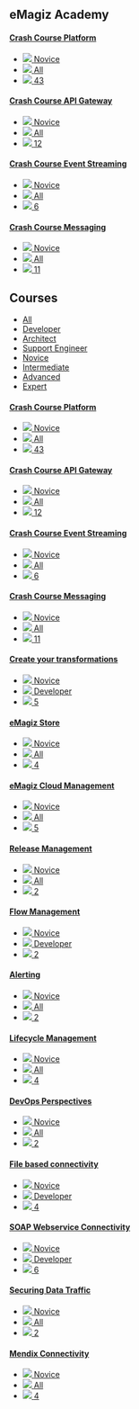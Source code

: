 <div class="ez-academy">
	<div class="ez-academy__body">
		<main class="master">
	<h2 class="title">eMagiz Academy</h2>
	<div class="card-container">
		<a href="../../docs/microlearning/crashcourse-platform-index" class="card card--featured">
			<div class="card__body" style="background: url(../../img/microlearning/academy_index/platform_crashcourse.svg) center no-repeat; background-size: 10%;">
				<h4 class="title">Crash Course Platform</h4>
			</div>
			<ul class="card__footer">
				<li class="card__footer-item">
					<img class="card__footer-icon card__footer-icon--level" src="../../img/microlearning/academy_index/icon-level24.svg"/>
					<label for="" class="card__footer-label">Novice</label>
				</li>
				<li class="card__footer-item">
					<img class="card__footer-icon card__footer-icon--roles" src="../../img/microlearning/academy_index/icon-roles24.svg"/>
					<label for="" class="card__footer-label">All</label>
				</li>
				<li class="card__footer-item">
					<img class="card__footer-icon card__footer-icon--lessons" src="../../img/microlearning/academy_index/icon-lessons24.svg"/>
					<label for="" class="card__footer-label">43</label>
				</li>
			</ul>
		</a>
		<a href="../../docs/microlearning/crashcourse-api-gateway-index" class="card">
			<div class="card__body" style="background: url(../../img/microlearning/academy_index/api-gateway_crashcourse.svg) center no-repeat; background-size: 15%; ">
				<h4 class="title">Crash Course API Gateway</h4>
			</div>
			<ul class="card__footer">
				<li class="card__footer-item">
					<img class="card__footer-icon card__footer-icon--level" src="../../img/microlearning/academy_index/icon-level24.svg"/>
					<label for="" class="card__footer-label">Novice</label>
				</li>
				<li class="card__footer-item">
					<img class="card__footer-icon card__footer-icon--roles" src="../../img/microlearning/academy_index/icon-roles24.svg"/>
					<label for="" class="card__footer-label">All</label>
				</li>
				<li class="card__footer-item">
					<img class="card__footer-icon card__footer-icon--lessons" src="../../img/microlearning/academy_index/icon-lessons24.svg"/>
					<label for="" class="card__footer-label">12</label>
				</li>
			</ul>
		</a>
		<a href="../../docs/microlearning/crashcourse-event-streaming-index" class="card">
			<div class="card__body" style="background: url(../../img/microlearning/academy_index/eventstreaming_crashcourse.svg) center no-repeat; background-size: 20%;">
				<h4 class="title">Crash Course Event Streaming</h4>
			</div>
			<ul class="card__footer">
				<li class="card__footer-item">
					<img class="card__footer-icon card__footer-icon--level" src="../../img/microlearning/academy_index/icon-level24.svg"/>
					<label for="" class="card__footer-label">Novice</label>
				</li>
				<li class="card__footer-item">
					<img class="card__footer-icon card__footer-icon--roles" src="../../img/microlearning/academy_index/icon-roles24.svg"/>
					<label for="" class="card__footer-label">All</label>
				</li>
				<li class="card__footer-item">
					<img class="card__footer-icon card__footer-icon--lessons" src="../../img/microlearning/academy_index/icon-lessons24.svg"/>
					<label for="" class="card__footer-label">6</label>
				</li>
			</ul>
		</a>
		<a href="../../docs/microlearning/crashcourse-messaging-index" class="card">
			<div class="card__body" style="background: url(../../img/microlearning/academy_index/messaging_crashcourse.svg) center no-repeat; background-size: 20%;">
				<h4 class="title">Crash Course Messaging</h4>
			</div>
			<ul class="card__footer">
				<li class="card__footer-item">
					<img class="card__footer-icon card__footer-icon--level" src="../../img/microlearning/academy_index/icon-level24.svg"/>
					<label for="" class="card__footer-label">Novice</label>
				</li>
				<li class="card__footer-item">
					<img class="card__footer-icon card__footer-icon--roles" src="../../img/microlearning/academy_index/icon-roles24.svg"/>
					<label for="" class="card__footer-label">All</label>
				</li>
				<li class="card__footer-item">
					<img class="card__footer-icon card__footer-icon--lessons" src="../../img/microlearning/academy_index/icon-lessons24.svg"/>
					<label for="" class="card__footer-label">11</label>
				</li>
			</ul>
		</a>
	</div>
	<h2 class="title">Courses</h2>
	<ul class="tabs">
		<li class="tabs__item"><a href="../../docs/microlearning/index_academy_all" class="tabs__link">All</a></li>
		<li class="tabs__item"><a href="../../docs/microlearning/index_academy_developer" class="tabs__link">Developer</a></li>
		<li class="tabs__item"><a href="../../docs/microlearning/index_academy_architect" class="tabs__link">Architect</a></li>
		<li class="tabs__item"><a href="../../docs/microlearning/index_academy_support_engineer" class="tabs__link">Support Engineer</a></li>
		<li class="tabs__item--active"><a href="../../docs/microlearning/index_academy_novice" class="tabs__link">Novice</a></li>
		<li class="tabs__item"><a href="../../docs/microlearning/index_academy_intermediate" class="tabs__link">Intermediate</a></li>
		<li class="tabs__item"><a href="../../docs/microlearning/index_academy_advanced" class="tabs__link">Advanced</a></li>
		<li class="tabs__item"><a href="../../docs/microlearning/index_academy_expert" class="tabs__link">Expert</a></li>
	</ul>
	<div class="card-container">
		<a href="../../docs/microlearning/crashcourse-platform-index" class="card">
			<div class="card__body" style="background: url(../../img/microlearning/academy_index/platform_crashcourse.svg) center no-repeat; background-size: 17%;">
				<h4 class="title">Crash Course Platform</h4>
			</div>
			<ul class="card__footer">
				<li class="card__footer-item">
					<img class="card__footer-icon card__footer-icon--level" src="../../img/microlearning/academy_index/icon-level24.svg"/>
					<label for="" class="card__footer-label">Novice</label>
				</li>
				<li class="card__footer-item">
					<img class="card__footer-icon card__footer-icon--roles" src="../../img/microlearning/academy_index/icon-roles24.svg"/>
					<label for="" class="card__footer-label">All</label>
				</li>
				<li class="card__footer-item">
					<img class="card__footer-icon card__footer-icon--lessons" src="../../img/microlearning/academy_index/icon-lessons24.svg"/>
					<label for="" class="card__footer-label">43</label>
				</li>
			</ul>
		</a>
		<a href="../../docs/microlearning/crashcourse-api-gateway-index" class="card">
			<div class="card__body" style="background: url(../../img/microlearning/academy_index/api-gateway_crashcourse.svg) center no-repeat; background-size: 15%; ">
				<h4 class="title">Crash Course API Gateway</h4>
			</div>
			<ul class="card__footer">
				<li class="card__footer-item">
					<img class="card__footer-icon card__footer-icon--level" src="../../img/microlearning/academy_index/icon-level24.svg"/>
					<label for="" class="card__footer-label">Novice</label>
				</li>
				<li class="card__footer-item">
					<img class="card__footer-icon card__footer-icon--roles" src="../../img/microlearning/academy_index/icon-roles24.svg"/>
					<label for="" class="card__footer-label">All</label>
				</li>
				<li class="card__footer-item">
					<img class="card__footer-icon card__footer-icon--lessons" src="../../img/microlearning/academy_index/icon-lessons24.svg"/>
					<label for="" class="card__footer-label">12</label>
				</li>
			</ul>
		</a>
		<a href="../../docs/microlearning/crashcourse-event-streaming-index" class="card">
			<div class="card__body" style="background: url(../../img/microlearning/academy_index/eventstreaming_crashcourse.svg) center no-repeat; background-size: 20%;">
				<h4 class="title">Crash Course Event Streaming</h4>
			</div>
			<ul class="card__footer">
				<li class="card__footer-item">
					<img class="card__footer-icon card__footer-icon--level" src="../../img/microlearning/academy_index/icon-level24.svg"/>
					<label for="" class="card__footer-label">Novice</label>
				</li>
				<li class="card__footer-item">
					<img class="card__footer-icon card__footer-icon--roles" src="../../img/microlearning/academy_index/icon-roles24.svg"/>
					<label for="" class="card__footer-label">All</label>
				</li>
				<li class="card__footer-item">
					<img class="card__footer-icon card__footer-icon--lessons" src="../../img/microlearning/academy_index/icon-lessons24.svg"/>
					<label for="" class="card__footer-label">6</label>
				</li>
			</ul>
		</a>
		<a href="../../docs/microlearning/crashcourse-messaging-index" class="card">
			<div class="card__body" style="background: url(../../img/microlearning/academy_index/messaging_crashcourse.svg) center no-repeat; background-size: 20%;">
				<h4 class="title">Crash Course Messaging</h4>
			</div>
			<ul class="card__footer">
				<li class="card__footer-item">
					<img class="card__footer-icon card__footer-icon--level" src="../../img/microlearning/academy_index/icon-level24.svg"/>
					<label for="" class="card__footer-label">Novice</label>
				</li>
				<li class="card__footer-item">
					<img class="card__footer-icon card__footer-icon--roles" src="../../img/microlearning/academy_index/icon-roles24.svg"/>
					<label for="" class="card__footer-label">All</label>
				</li>
				<li class="card__footer-item">
					<img class="card__footer-icon card__footer-icon--lessons" src="../../img/microlearning/academy_index/icon-lessons24.svg"/>
					<label for="" class="card__footer-label">11</label>
				</li>
			</ul>
		</a>
		<a href="../../docs/microlearning/novice-create-your-transformations-index" class="card">
			<div class="card__body" style="background: url(../../img/microlearning/academy_index/TransformationModules.svg) center no-repeat; background-size: 20%;">
				<h4 class="title">Create your transformations</h4>
			</div>
			<ul class="card__footer">
				<li class="card__footer-item">
					<img class="card__footer-icon card__footer-icon--level" src="../../img/microlearning/academy_index/icon-level24.svg"/>
					<label for="" class="card__footer-label">Novice</label>
				</li>
				<li class="card__footer-item">
					<img class="card__footer-icon card__footer-icon--roles" src="../../img/microlearning/academy_index/icon-roles24.svg"/>
					<label for="" class="card__footer-label">Developer</label>
				</li>
				<li class="card__footer-item">
					<img class="card__footer-icon card__footer-icon--lessons" src="../../img/microlearning/academy_index/icon-lessons24.svg"/>
					<label for="" class="card__footer-label">5</label>
				</li>
			</ul>
		</a>
		<a href="../../docs/microlearning/novice-emagiz-store-index" class="card">
			<div class="card__body" style="background: url(../../img/microlearning/academy_index/store.svg) center no-repeat; background-size: 20%;">
				<h4 class="title">eMagiz Store</h4>
			</div>
			<ul class="card__footer">
				<li class="card__footer-item">
					<img class="card__footer-icon card__footer-icon--level" src="../../img/microlearning/academy_index/icon-level24.svg"/>
					<label for="" class="card__footer-label">Novice</label>
				</li>
				<li class="card__footer-item">
					<img class="card__footer-icon card__footer-icon--roles" src="../../img/microlearning/academy_index/icon-roles24.svg"/>
					<label for="" class="card__footer-label">All</label>
				</li>
				<li class="card__footer-item">
					<img class="card__footer-icon card__footer-icon--lessons" src="../../img/microlearning/academy_index/icon-lessons24.svg"/>
					<label for="" class="card__footer-label">4</label>
				</li>
			</ul>
		</a>
		<a href="../../docs/microlearning/novice-emagiz-cloud-management-index" class="card">
			<div class="card__body" style="background: url(../../img/microlearning/academy_index/TransformationModules.svg) center no-repeat; background-size: 20%;">
				<h4 class="title">eMagiz Cloud Management</h4>
			</div>
			<ul class="card__footer">
				<li class="card__footer-item">
					<img class="card__footer-icon card__footer-icon--level" src="../../img/microlearning/academy_index/icon-level24.svg"/>
					<label for="" class="card__footer-label">Novice</label>
				</li>
				<li class="card__footer-item">
					<img class="card__footer-icon card__footer-icon--roles" src="../../img/microlearning/academy_index/icon-roles24.svg"/>
					<label for="" class="card__footer-label">All</label>
				</li>
				<li class="card__footer-item">
					<img class="card__footer-icon card__footer-icon--lessons" src="../../img/microlearning/academy_index/icon-lessons24.svg"/>
					<label for="" class="card__footer-label">5</label>
				</li>
			</ul>
		</a>
		<a href="../../docs/microlearning/novice-release-management-index" class="card">
			<div class="card__body" style="background: url(../../img/microlearning/academy_index/Lifecyclemanagement.svg) center no-repeat; background-size: 20%;">
				<h4 class="title">Release Management</h4>
			</div>
			<ul class="card__footer">
				<li class="card__footer-item">
					<img class="card__footer-icon card__footer-icon--level" src="../../img/microlearning/academy_index/icon-level24.svg"/>
					<label for="" class="card__footer-label">Novice</label>
				</li>
				<li class="card__footer-item">
					<img class="card__footer-icon card__footer-icon--roles" src="../../img/microlearning/academy_index/icon-roles24.svg"/>
					<label for="" class="card__footer-label">All</label>
				</li>
				<li class="card__footer-item">
					<img class="card__footer-icon card__footer-icon--lessons" src="../../img/microlearning/academy_index/icon-lessons24.svg"/>
					<label for="" class="card__footer-label">2</label>
				</li>
			</ul>
		</a>
		<a href="../../docs/microlearning/novice-flow-management-index" class="card">
			<div class="card__body" style="background: url(../../img/microlearning/academy_index/Lifecyclemanagement.svg) center no-repeat; background-size: 20%;">
				<h4 class="title">Flow Management</h4>
			</div>
			<ul class="card__footer">
				<li class="card__footer-item">
					<img class="card__footer-icon card__footer-icon--level" src="../../img/microlearning/academy_index/icon-level24.svg"/>
					<label for="" class="card__footer-label">Novice</label>
				</li>
				<li class="card__footer-item">
					<img class="card__footer-icon card__footer-icon--roles" src="../../img/microlearning/academy_index/icon-roles24.svg"/>
					<label for="" class="card__footer-label">Developer</label>
				</li>
				<li class="card__footer-item">
					<img class="card__footer-icon card__footer-icon--lessons" src="../../img/microlearning/academy_index/icon-lessons24.svg"/>
					<label for="" class="card__footer-label">2</label>
				</li>
			</ul>
		</a>
		<a href="../../docs/microlearning/novice-alerting-index" class="card">
			<div class="card__body" style="background: url(../../img/microlearning/academy_index/alerting_module.svg) center no-repeat; background-size: 20%;">
				<h4 class="title">Alerting</h4>
			</div>
			<ul class="card__footer">
				<li class="card__footer-item">
					<img class="card__footer-icon card__footer-icon--level" src="../../img/microlearning/academy_index/icon-level24.svg"/>
					<label for="" class="card__footer-label">Novice</label>
				</li>
				<li class="card__footer-item">
					<img class="card__footer-icon card__footer-icon--roles" src="../../img/microlearning/academy_index/icon-roles24.svg"/>
					<label for="" class="card__footer-label">All</label>
				</li>
				<li class="card__footer-item">
					<img class="card__footer-icon card__footer-icon--lessons" src="../../img/microlearning/academy_index/icon-lessons24.svg"/>
					<label for="" class="card__footer-label">2</label>
				</li>
			</ul>
		</a>
		<a href="../../docs/microlearning/novice-lifecycle-management-index" class="card">
			<div class="card__body" style="background: url(../../img/microlearning/academy_index/Lifecyclemanagement.svg) center no-repeat; background-size: 20%;">
				<h4 class="title">Lifecycle Management</h4>
			</div>
			<ul class="card__footer">
				<li class="card__footer-item">
					<img class="card__footer-icon card__footer-icon--level" src="../../img/microlearning/academy_index/icon-level24.svg"/>
					<label for="" class="card__footer-label">Novice</label>
				</li>
				<li class="card__footer-item">
					<img class="card__footer-icon card__footer-icon--roles" src="../../img/microlearning/academy_index/icon-roles24.svg"/>
					<label for="" class="card__footer-label">All</label>
				</li>
				<li class="card__footer-item">
					<img class="card__footer-icon card__footer-icon--lessons" src="../../img/microlearning/academy_index/icon-lessons24.svg"/>
					<label for="" class="card__footer-label">4</label>
				</li>
			</ul>
		</a>
		<a href="../../docs/microlearning/novice-devops-perspectives-index" class="card">
			<div class="card__body" style="background: url(../../img/microlearning/academy_index/DevOpsPerspectives_module.svg) center no-repeat; background-size: 20%;">
				<h4 class="title">DevOps Perspectives</h4>
			</div>
			<ul class="card__footer">
				<li class="card__footer-item">
					<img class="card__footer-icon card__footer-icon--level" src="../../img/microlearning/academy_index/icon-level24.svg"/>
					<label for="" class="card__footer-label">Novice</label>
				</li>
				<li class="card__footer-item">
					<img class="card__footer-icon card__footer-icon--roles" src="../../img/microlearning/academy_index/icon-roles24.svg"/>
					<label for="" class="card__footer-label">All</label>
				</li>
				<li class="card__footer-item">
					<img class="card__footer-icon card__footer-icon--lessons" src="../../img/microlearning/academy_index/icon-lessons24.svg"/>
					<label for="" class="card__footer-label">2</label>
				</li>
			</ul>
		</a>
		<a href="../../docs/microlearning/novice-file-based-connectivity-index" class="card">
			<div class="card__body" style="background: url(../../img/microlearning/academy_index/file-based-connectivity.svg) center no-repeat; background-size: 20%;">
				<h4 class="title">File based connectivity</h4>
			</div>
			<ul class="card__footer">
				<li class="card__footer-item">
					<img class="card__footer-icon card__footer-icon--level" src="../../img/microlearning/academy_index/icon-level24.svg"/>
					<label for="" class="card__footer-label">Novice</label>
				</li>
				<li class="card__footer-item">
					<img class="card__footer-icon card__footer-icon--roles" src="../../img/microlearning/academy_index/icon-roles24.svg"/>
					<label for="" class="card__footer-label">Developer</label>
				</li>
				<li class="card__footer-item">
					<img class="card__footer-icon card__footer-icon--lessons" src="../../img/microlearning/academy_index/icon-lessons24.svg"/>
					<label for="" class="card__footer-label">4</label>
				</li>
			</ul>
		</a>
		<a href="../../docs/microlearning/novice-soap-webservice-connectivity-index" class="card">
			<div class="card__body" style="background: url(../../img/microlearning/academy_index/soap-connectivity-module.svg) center no-repeat; background-size: 20%;">
				<h4 class="title">SOAP Webservice Connectivity</h4>
			</div>
			<ul class="card__footer">
				<li class="card__footer-item">
					<img class="card__footer-icon card__footer-icon--level" src="../../img/microlearning/academy_index/icon-level24.svg"/>
					<label for="" class="card__footer-label">Novice</label>
				</li>
				<li class="card__footer-item">
					<img class="card__footer-icon card__footer-icon--roles" src="../../img/microlearning/academy_index/icon-roles24.svg"/>
					<label for="" class="card__footer-label">Developer</label>
				</li>
				<li class="card__footer-item">
					<img class="card__footer-icon card__footer-icon--lessons" src="../../img/microlearning/academy_index/icon-lessons24.svg"/>
					<label for="" class="card__footer-label">6</label>
				</li>
			</ul>
		</a>
		<a href="../../docs/microlearning/novice-securing-your-data-traffic-index" class="card">
			<div class="card__body" style="background: url(../../img/microlearning/academy_index/Security_Modules.svg) center no-repeat; background-size: 18%;">
				<h4 class="title">Securing Data Traffic</h4>
			</div>
			<ul class="card__footer">
				<li class="card__footer-item">
					<img class="card__footer-icon card__footer-icon--level" src="../../img/microlearning/academy_index/icon-level24.svg"/>
					<label for="" class="card__footer-label">Novice</label>
				</li>
				<li class="card__footer-item">
					<img class="card__footer-icon card__footer-icon--roles" src="../../img/microlearning/academy_index/icon-roles24.svg"/>
					<label for="" class="card__footer-label">All</label>
				</li>
				<li class="card__footer-item">
					<img class="card__footer-icon card__footer-icon--lessons" src="../../img/microlearning/academy_index/icon-lessons24.svg"/>
					<label for="" class="card__footer-label">2</label>
				</li>
			</ul>
		</a>
		<a href="../../docs/microlearning/novice-mendix-connectivity-index" class="card">
			<div class="card__body" style="background: url(../../img/microlearning/academy_index/mendix-connectivity.svg) center no-repeat; background-size: 40%;">
				<h4 class="title">Mendix Connectivity</h4>
			</div>
			<ul class="card__footer">
				<li class="card__footer-item">
					<img class="card__footer-icon card__footer-icon--level" src="../../img/microlearning/academy_index/icon-level24.svg"/>
					<label for="" class="card__footer-label">Novice</label>
				</li>
				<li class="card__footer-item">
					<img class="card__footer-icon card__footer-icon--roles" src="../../img/microlearning/academy_index/icon-roles24.svg"/>
					<label for="" class="card__footer-label">All</label>
				</li>
				<li class="card__footer-item">
					<img class="card__footer-icon card__footer-icon--lessons" src="../../img/microlearning/academy_index/icon-lessons24.svg"/>
					<label for="" class="card__footer-label">4</label>
				</li>
			</ul>
		</a>
	</div>		
</main>
</div>
</div>